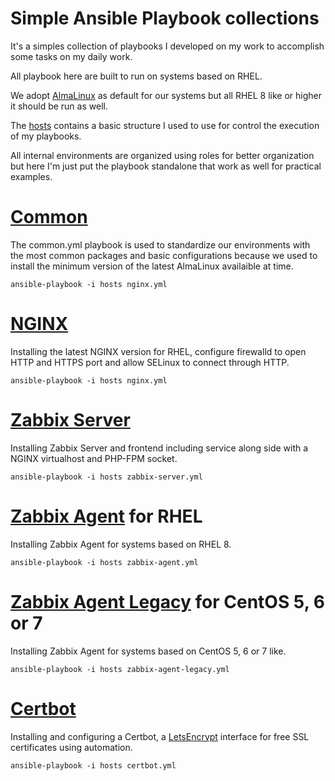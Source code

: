 # Simple Ansible Playbook collections

It's a simples collection of playbooks I developed on my work to accomplish some tasks on my daily work.

All playbook here are built to run on systems based on RHEL.

We adopt [AlmaLinux](https://almalinux.org/) as default for our systems but all RHEL 8 like or higher it should be run as well.

The [hosts](hosts) contains a basic structure I used to use for control the execution of my playbooks.

All internal environments are organized using roles for better organization but here I'm just put the playbook standalone that work as well for practical examples.

# [Common](common.yml)

The common.yml playbook is used to standardize our environments with the most common packages and basic configurations because we used to install the minimum version of the latest AlmaLinux availaible at time.

```
ansible-playbook -i hosts nginx.yml
```

# [NGINX](nginx.yml)

Installing the latest NGINX version for RHEL, configure firewalld to open HTTP and HTTPS port and allow SELinux to connect through HTTP.

```
ansible-playbook -i hosts nginx.yml
```

# [Zabbix Server](zabbix-server.yml)

Installing Zabbix Server and frontend including service along side with a NGINX virtualhost and PHP-FPM socket.

```
ansible-playbook -i hosts zabbix-server.yml
```

# [Zabbix Agent](zabbix-agent.yml) for RHEL

Installing Zabbix Agent for systems based on RHEL 8.

```
ansible-playbook -i hosts zabbix-agent.yml
```

# [Zabbix Agent Legacy](zabbix-agent-legacy.yml) for CentOS 5, 6 or 7

Installing Zabbix Agent for systems based on CentOS 5, 6 or 7 like.

```
ansible-playbook -i hosts zabbix-agent-legacy.yml
```

# [Certbot](certbot.yml)

Installing and configuring a Certbot, a [LetsEncrypt](https://letsencrypt.org/) interface for free SSL certificates using automation.

```
ansible-playbook -i hosts certbot.yml
```
